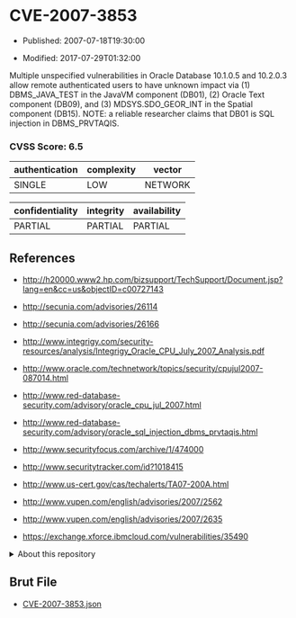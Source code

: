 # CVE-2007-3853

- Published: 2007-07-18T19:30:00

- Modified: 2017-07-29T01:32:00

Multiple unspecified vulnerabilities in Oracle Database 10.1.0.5 and 10.2.0.3 allow remote authenticated users to have unknown impact via (1) DBMS_JAVA_TEST in the JavaVM component (DB01), (2) Oracle Text component (DB09), and (3) MDSYS.SDO_GEOR_INT in the Spatial component (DB15).  NOTE: a reliable researcher claims that DB01 is SQL injection in DBMS_PRVTAQIS.

### CVSS Score: **6.5**

| authentication | complexity | vector |
| --- | --- | --- |
| SINGLE | LOW | NETWORK |

| confidentiality | integrity | availability |
| --- | --- | --- |
| PARTIAL | PARTIAL | PARTIAL |

## References

* http://h20000.www2.hp.com/bizsupport/TechSupport/Document.jsp?lang=en&cc=us&objectID=c00727143

* http://secunia.com/advisories/26114

* http://secunia.com/advisories/26166

* http://www.integrigy.com/security-resources/analysis/Integrigy_Oracle_CPU_July_2007_Analysis.pdf

* http://www.oracle.com/technetwork/topics/security/cpujul2007-087014.html

* http://www.red-database-security.com/advisory/oracle_cpu_jul_2007.html

* http://www.red-database-security.com/advisory/oracle_sql_injection_dbms_prvtaqis.html

* http://www.securityfocus.com/archive/1/474000

* http://www.securitytracker.com/id?1018415

* http://www.us-cert.gov/cas/techalerts/TA07-200A.html

* http://www.vupen.com/english/advisories/2007/2562

* http://www.vupen.com/english/advisories/2007/2635

* https://exchange.xforce.ibmcloud.com/vulnerabilities/35490

<details>
<summary>About this repository</summary> 

  This repository is part of the project [Live Hack CVE](https://github.com/Live-Hack-CVE). Main website can be found [www.live-hack.org](https://www.live-hack.org) 
  
  Made by [Sn0wAlice](https://github.com/Sn0wAlice) for the people that care about security and need to have a feed of the latest CVEs. Hope you enjoy it, don't forget to star the repo and follow me on [Twitter](https://twitter.com/Sn0wAlice) and [Github](https://github.com/Sn0wAlice). And that is my [personnal website](https://www.alice-snow.me/)

  - [Home Page](https://github.com/Live-Hack-CVE)
  - [Framework](https://github.com/Live-Hack-CVE/cve-framework)
  - [CVE database](https://github.com/Live-Hack-CVE/full_database)
  - [Changelog](https://github.com/Live-Hack-CVE/Changelog)
</details>

## Brut File

* [CVE-2007-3853.json](https://raw.githubusercontent.com/Live-Hack-CVE/full_database/main/cves/2007/CVE-2007-3853.json)

